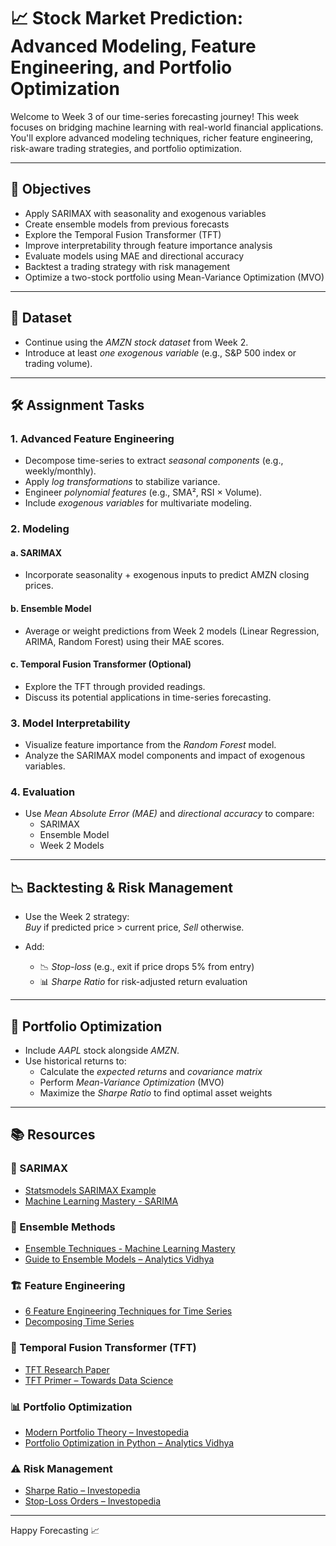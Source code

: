# 📈 Stock Market Prediction: Advanced Modeling, Feature Engineering, and Portfolio Optimization

Welcome to Week 3 of our time-series forecasting journey! This week focuses on bridging machine learning with real-world financial applications. You'll explore advanced modeling techniques, richer feature engineering, risk-aware trading strategies, and portfolio optimization.

---

## 🚀 Objectives

- Apply SARIMAX with seasonality and exogenous variables
- Create ensemble models from previous forecasts
- Explore the Temporal Fusion Transformer (TFT)
- Improve interpretability through feature importance analysis
- Evaluate models using MAE and directional accuracy
- Backtest a trading strategy with risk management
- Optimize a two-stock portfolio using Mean-Variance Optimization (MVO)

---

## 📂 Dataset

- Continue using the *AMZN stock dataset* from Week 2.
- Introduce at least *one exogenous variable* (e.g., S&P 500 index or trading volume).

---

## 🛠 Assignment Tasks

### 1. Advanced Feature Engineering
- Decompose time-series to extract *seasonal components* (e.g., weekly/monthly).
- Apply *log transformations* to stabilize variance.
- Engineer *polynomial features* (e.g., SMA², RSI × Volume).
- Include *exogenous variables* for multivariate modeling.

### 2. Modeling

#### a. SARIMAX
- Incorporate seasonality + exogenous inputs to predict AMZN closing prices.

#### b. Ensemble Model
- Average or weight predictions from Week 2 models (Linear Regression, ARIMA, Random Forest) using their MAE scores.

#### c. Temporal Fusion Transformer (Optional)
- Explore the TFT through provided readings.
- Discuss its potential applications in time-series forecasting.

### 3. Model Interpretability
- Visualize feature importance from the *Random Forest* model.
- Analyze the SARIMAX model components and impact of exogenous variables.

### 4. Evaluation
- Use *Mean Absolute Error (MAE)* and *directional accuracy* to compare:
  - SARIMAX
  - Ensemble Model
  - Week 2 Models

---

## 📉 Backtesting & Risk Management

- Use the Week 2 strategy:  
  *Buy* if predicted price > current price, *Sell* otherwise.
  
- Add:
  - 📉 *Stop-loss* (e.g., exit if price drops 5% from entry)
  - 📊 *Sharpe Ratio* for risk-adjusted return evaluation

---

## 💼 Portfolio Optimization

- Include *AAPL* stock alongside *AMZN*.
- Use historical returns to:
  - Calculate the *expected returns* and *covariance matrix*
  - Perform *Mean-Variance Optimization* (MVO)
  - Maximize the *Sharpe Ratio* to find optimal asset weights

---

## 📚 Resources

### 📘 SARIMAX
- [Statsmodels SARIMAX Example](https://www.statsmodels.org/stable/examples/notebooks/generated/statespace_sarimax_stata.html)  
- [Machine Learning Mastery - SARIMA](https://machinelearningmastery.com/sarima-for-time-series-forecasting-in-python/)

### 🧠 Ensemble Methods
- [Ensemble Techniques - Machine Learning Mastery](https://machinelearningmastery.com/ensemble-machine-learning-with-python-7-day-mini-course/)  
- [Guide to Ensemble Models – Analytics Vidhya](https://www.analyticsvidhya.com/blog/2018/06/comprehensive-guide-for-ensemble-models/)

### 🏗 Feature Engineering
- [6 Feature Engineering Techniques for Time Series](https://www.analyticsvidhya.com/blog/2019/12/6-powerful-feature-engineering-techniques-time-series/)  
- [Decomposing Time Series](https://machinelearningmastery.com/decompose-time-series-data-trend-seasonality/)

### 🔮 Temporal Fusion Transformer (TFT)
- [TFT Research Paper](https://arxiv.org/abs/1912.09363)  
- [TFT Primer – Towards Data Science](https://towardsdatascience.com/temporal-fusion-transformer-a-primer-on-deep-forecasting-in-python-4eb37f3f3594/)

### 📊 Portfolio Optimization
- [Modern Portfolio Theory – Investopedia](https://www.investopedia.com/terms/m/modernportfoliotheory.asp)  
- [Portfolio Optimization in Python – Analytics Vidhya](https://www.analyticsvidhya.com/blog/2021/04/portfolio-optimization-using-mpt-in-python/)

### ⚠ Risk Management
- [Sharpe Ratio – Investopedia](https://www.investopedia.com/terms/s/sharperatio.asp)  
- [Stop-Loss Orders – Investopedia](https://www.investopedia.com/articles/stocks/09/use-stop-loss.asp)

---

Happy Forecasting 📈
